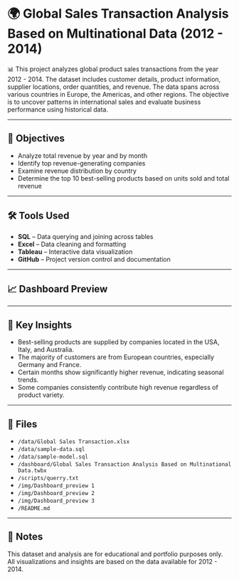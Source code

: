 # 🌍 Global Sales Transaction Analysis Based on Multinational Data (2012 - 2014)

📊 This project analyzes global product sales transactions from the year 2012 - 2014. The dataset includes customer details, product information, supplier locations, order quantities, and revenue. The data spans across various countries in Europe, the Americas, and other regions. The objective is to uncover patterns in international sales and evaluate business performance using historical data.

---

## 🎯 Objectives

- Analyze total revenue by year and by month  
- Identify top revenue-generating companies  
- Examine revenue distribution by country  
- Determine the top 10 best-selling products based on units sold and total revenue  

---

## 🛠 Tools Used

- **SQL** – Data querying and joining across tables  
- **Excel** – Data cleaning and formatting  
- **Tableau** – Interactive data visualization  
- **GitHub** – Project version control and documentation  

---

## 📈 Dashboard Preview



---

## 🧠 Key Insights

- Best-selling products are supplied by companies located in the USA, Italy, and Australia.  
- The majority of customers are from European countries, especially Germany and France.  
- Certain months show significantly higher revenue, indicating seasonal trends.  
- Some companies consistently contribute high revenue regardless of product variety.  

---

## 📂 Files

- `/data/Global Sales Transaction.xlsx`
- `/data/sample-data.sql`
- `/data/sample-model.sql`
- `/dashboard/Global Sales Transaction Analysis Based on Multinational Data.twbx`  
- `/scripts/querry.txt`
- `/img/Dashboard_preview 1`
- `/img/Dashboard_preview 2`
- `/img/Dashboard_preview 3`
- `/README.md`  

---

## 📌 Notes

This dataset and analysis are for educational and portfolio purposes only. All visualizations and insights are based on the data available for 2012 - 2014.
